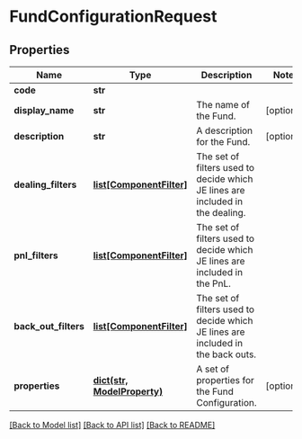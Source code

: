 # FundConfigurationRequest


## Properties
Name | Type | Description | Notes
------------ | ------------- | ------------- | -------------
**code** | **str** |  | 
**display_name** | **str** | The name of the Fund. | [optional] 
**description** | **str** | A description for the Fund. | [optional] 
**dealing_filters** | [**list[ComponentFilter]**](ComponentFilter.md) | The set of filters used to decide which JE lines are included in the dealing. | 
**pnl_filters** | [**list[ComponentFilter]**](ComponentFilter.md) | The set of filters used to decide which JE lines are included in the PnL. | 
**back_out_filters** | [**list[ComponentFilter]**](ComponentFilter.md) | The set of filters used to decide which JE lines are included in the back outs. | 
**properties** | [**dict(str, ModelProperty)**](ModelProperty.md) | A set of properties for the Fund Configuration. | [optional] 

[[Back to Model list]](../README.md#documentation-for-models) [[Back to API list]](../README.md#documentation-for-api-endpoints) [[Back to README]](../README.md)


